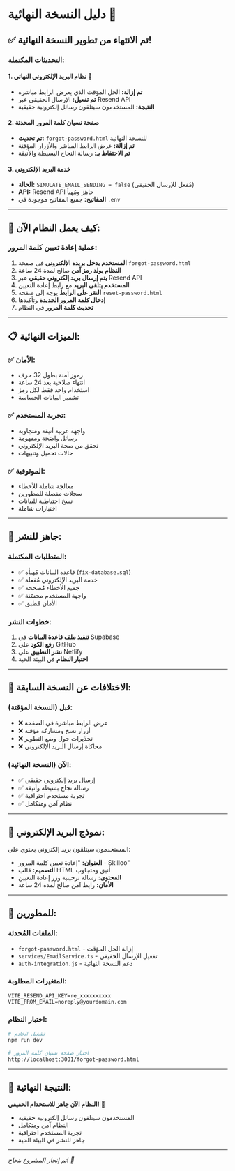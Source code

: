 # دليل النسخة النهائية 🎉

## ✅ تم الانتهاء من تطوير النسخة النهائية!

### التحديثات المكتملة:

#### 1. نظام البريد الإلكتروني النهائي 📧
- **تم إزالة:** الحل المؤقت الذي يعرض الرابط مباشرة
- **تم تفعيل:** الإرسال الحقيقي عبر Resend API
- **النتيجة:** المستخدمون سيتلقون رسائل إلكترونية حقيقية

#### 2. صفحة نسيان كلمة المرور المحدثة
- **تم تحديث:** `forgot-password.html` للنسخة النهائية
- **تم إزالة:** عرض الرابط المباشر والأزرار المؤقتة
- **تم الاحتفاظ بـ:** رسالة النجاح البسيطة والأنيقة

#### 3. خدمة البريد الإلكتروني
- **الحالة:** `SIMULATE_EMAIL_SENDING = false` (مُفعل للإرسال الحقيقي)
- **API:** Resend API جاهز ومُهيأ
- **المفاتيح:** جميع المفاتيح موجودة في `.env`

---

## 🔄 كيف يعمل النظام الآن:

### عملية إعادة تعيين كلمة المرور:
1. **المستخدم يدخل بريده الإلكتروني** في صفحة `forgot-password.html`
2. **النظام يولد رمز آمن** صالح لمدة 24 ساعة
3. **يتم إرسال بريد إلكتروني حقيقي** عبر Resend API
4. **المستخدم يتلقى البريد** مع رابط إعادة التعيين
5. **النقر على الرابط** يوجه إلى صفحة `reset-password.html`
6. **إدخال كلمة المرور الجديدة** وتأكيدها
7. **تحديث كلمة المرور** في النظام

---

## 📋 الميزات النهائية:

### ✅ الأمان:
- رموز آمنة بطول 32 حرف
- انتهاء صلاحية بعد 24 ساعة
- استخدام واحد فقط لكل رمز
- تشفير البيانات الحساسة

### ✅ تجربة المستخدم:
- واجهة عربية أنيقة ومتجاوبة
- رسائل واضحة ومفهومة
- تحقق من صحة البريد الإلكتروني
- حالات تحميل وتنبيهات

### ✅ الموثوقية:
- معالجة شاملة للأخطاء
- سجلات مفصلة للمطورين
- نسخ احتياطية للبيانات
- اختبارات شاملة

---

## 🚀 جاهز للنشر:

### المتطلبات المكتملة:
- ✅ قاعدة البيانات مُهيأة (`fix-database.sql`)
- ✅ خدمة البريد الإلكتروني مُفعلة
- ✅ جميع الأخطاء مُصححة
- ✅ واجهة المستخدم محسّنة
- ✅ الأمان مُطبق

### خطوات النشر:
1. **تنفيذ ملف قاعدة البيانات** في Supabase
2. **رفع الكود** على GitHub
3. **نشر التطبيق** على Netlify
4. **اختبار النظام** في البيئة الحية

---

## 🎯 الاختلافات عن النسخة السابقة:

### قبل (النسخة المؤقتة):
- ❌ عرض الرابط مباشرة في الصفحة
- ❌ أزرار نسخ ومشاركة مؤقتة
- ❌ تحذيرات حول وضع التطوير
- ❌ محاكاة إرسال البريد الإلكتروني

### الآن (النسخة النهائية):
- ✅ إرسال بريد إلكتروني حقيقي
- ✅ رسالة نجاح بسيطة وأنيقة
- ✅ تجربة مستخدم احترافية
- ✅ نظام آمن ومتكامل

---

## 📧 نموذج البريد الإلكتروني:

المستخدمون سيتلقون بريد إلكتروني يحتوي على:
- **العنوان:** "إعادة تعيين كلمة المرور - Skilloo"
- **التصميم:** قالب HTML أنيق ومتجاوب
- **المحتوى:** رسالة ترحيبية وزر إعادة التعيين
- **الأمان:** رابط آمن صالح لمدة 24 ساعة

---

## 🔧 للمطورين:

### الملفات المُحدثة:
- `forgot-password.html` - إزالة الحل المؤقت
- `services/EmailService.ts` - تفعيل الإرسال الحقيقي
- `auth-integration.js` - دعم النسخة النهائية

### المتغيرات المطلوبة:
```env
VITE_RESEND_API_KEY=re_xxxxxxxxxx
VITE_FROM_EMAIL=noreply@yourdomain.com
```

### اختبار النظام:
```bash
# تشغيل الخادم
npm run dev

# اختبار صفحة نسيان كلمة المرور
http://localhost:3001/forgot-password.html
```

---

## 🎉 النتيجة النهائية:

**النظام الآن جاهز للاستخدام الحقيقي!** 🚀

- المستخدمون سيتلقون رسائل إلكترونية حقيقية
- النظام آمن ومتكامل
- تجربة المستخدم احترافية
- جاهز للنشر في البيئة الحية

---

*تم إنجاز المشروع بنجاح! 🎯*